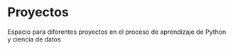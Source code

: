 # Proyectos
Espacio para diferentes proyectos en el proceso de aprendizaje de Python y ciencia de datos
